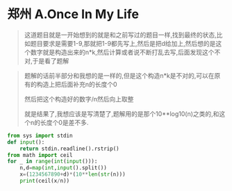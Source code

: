 # 郑州 A.Once In My Life

>这道题目就是一开始想到的就是和之前写过的题目一样,找到最终的状态,比如题目要求是需要1-9,那就把1-9都先写上,然后是把d给加上,然后想的是这个数字就是构造出来的n*k,然后计算或者说不断打乱去写,后面发现这个不对,于是看了题解

>题解的话前半部分和我想的是一样的,但是这个构造n*k是不对的,可以在原有的构造上把后面补充n的长度个0
>
>然后把这个构造好的数字/n然后向上取整
>
>就是结果了,我想应该是写清楚了,题解用的是那个10**log10(n)之类的,和这个n的长度个0是差不多.

```python
from sys import stdin
def input():
    return stdin.readline().rstrip()
from math import ceil
for _ in range(int(input())):
    n,d=map(int,input().split())
    x=(1234567890+d)*(10**len(str(n)))
    print(ceil(x/n))
```

